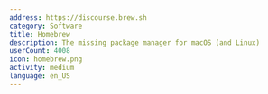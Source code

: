 ```yaml
---
address: https://discourse.brew.sh
category: Software
title: Homebrew
description: The missing package manager for macOS (and Linux)
userCount: 4008
icon: homebrew.png
activity: medium
language: en_US
---
```


